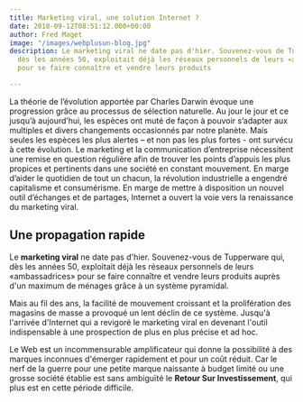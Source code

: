 ```yaml
---
title: Marketing viral, une solution Internet ?
date: 2018-09-12T08:51:12.000+00:00
author: Fred Maget
image: "/images/webplusun-blog.jpg"
description: Le marketing viral ne date pas d'hier. Souvenez-vous de Tupperware qui,
  dès les années 50, exploitait déjà les réseaux personnels de leurs «ambassadrices»
  pour se faire connaître et vendre leurs produits

---
```

La théorie de l’évolution apportée par Charles Darwin évoque une progression grâce au processus de sélection naturelle. Au jour le jour et ce jusqu’à aujourd’hui, les espèces ont muté de façon à pouvoir s’adapter aux multiples et divers changements occasionnés par notre planète. Mais seules les espèces les plus alertes – et non pas les plus fortes - ont survécu à cette évolution. Le marketing et la communication d’entreprise nécessitent une remise en question régulière afin de trouver les points d’appuis les plus propices et pertinents dans une société en constant mouvement. En marge d’aider le quotidien de tout un chacun, la révolution industrielle a engendré capitalisme et consumérisme. En marge de mettre à disposition un nouvel outil d’échanges et de partages, Internet a ouvert la voie vers la renaissance du marketing viral.

## Une propagation rapide

Le **marketing viral** ne date pas d'hier. Souvenez-vous de Tupperware qui, dès les années 50, exploitait déjà les réseaux personnels de leurs «ambassadrices» pour se faire connaître et vendre leurs produits auprès d'un maximum de ménages grâce à un système pyramidal.

Mais au fil des ans, la facilité de mouvement croissant et la prolifération des magasins de masse a provoqué un lent déclin de ce système. Jusqu'à l'arrivée d'Internet qui a revigoré le marketing viral en devenant l'outil indispensable à une prospection de plus en plus précise et ad hoc.

Le Web est un incommensurable amplificateur qui donne la possibilité à des marques inconnues d'émerger rapidement et pour un coût réduit. Car le nerf de la guerre pour une petite marque naissante à budget limité ou une grosse société établie est sans ambiguïté le **Retour Sur Investissement**, qui plus est en cette période difficile.